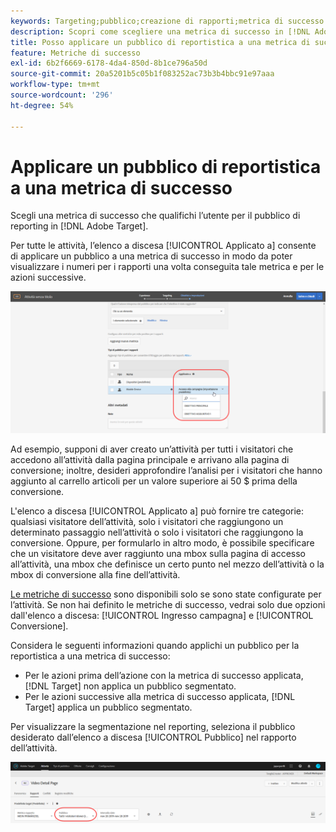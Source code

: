 ```yaml
---
keywords: Targeting;pubblico;creazione di rapporti;metrica di successo
description: Scopri come scegliere una metrica di successo in [!DNL Adobe Target] che qualifichi l’utente per il pubblico di reporting.
title: Posso applicare un pubblico di reportistica a una metrica di successo?
feature: Metriche di successo
exl-id: 6b2f6669-6178-4da4-850d-8b1ce796a50d
source-git-commit: 20a5201b5c05b1f083252ac73b3b4bbc91e97aaa
workflow-type: tm+mt
source-wordcount: '296'
ht-degree: 54%

---
```


# Applicare un pubblico di reportistica a una metrica di successo

Scegli una metrica di successo che qualifichi l’utente per il pubblico di reporting in [!DNL Adobe Target].

Per tutte le attività, l’elenco a discesa [!UICONTROL Applicato a] consente di applicare un pubblico a una metrica di successo in modo da poter visualizzare i numeri per i rapporti una volta conseguita tale metrica e per le azioni successive.

![](assets/success_metric.png)

Ad esempio, supponi di aver creato un’attività per tutti i visitatori che accedono all’attività dalla pagina principale e arrivano alla pagina di conversione; inoltre, desideri approfondire l’analisi per i visitatori che hanno aggiunto al carrello articoli per un valore superiore ai 50 $ prima della conversione.

L&#39;elenco a discesa [!UICONTROL Applicato a] può fornire tre categorie: qualsiasi visitatore dell’attività, solo i visitatori che raggiungono un determinato passaggio nell’attività o solo i visitatori che raggiungono la conversione. Oppure, per formularlo in altro modo, è possibile specificare che un visitatore deve aver raggiunto una mbox sulla pagina di accesso all’attività, una mbox che definisce un certo punto nel mezzo dell’attività o la mbox di conversione alla fine dell’attività.

[Le metriche di successo](/help/c-activities/r-success-metrics/success-metrics.md#reference_D011575C85DA48E989A244593D9B9924) sono disponibili solo se sono state configurate per l’attività. Se non hai definito le metriche di successo, vedrai solo due opzioni dall&#39;elenco a discesa: [!UICONTROL Ingresso campagna] e [!UICONTROL Conversione].

Considera le seguenti informazioni quando applichi un pubblico per la reportistica a una metrica di successo:

* Per le azioni prima dell’azione con la metrica di successo applicata, [!DNL Target] non applica un pubblico segmentato.
* Per le azioni successive alla metrica di successo applicata, [!DNL Target] applica un pubblico segmentato.

Per visualizzare la segmentazione nel reporting, seleziona il pubblico desiderato dall’elenco a discesa [!UICONTROL Pubblico] nel rapporto dell’attività.

![](assets/reporting_audience_dropdown.png)
